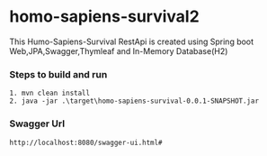 # homo-sapiens-survival2
This Humo-Sapiens-Survival RestApi is created using Spring boot Web,JPA,Swagger,Thymleaf and In-Memory Database(H2)

### Steps to build and run
```
1. mvn clean install 
2. java -jar .\target\homo-sapiens-survival-0.0.1-SNAPSHOT.jar
```
### Swagger Url
```
http://localhost:8080/swagger-ui.html#
